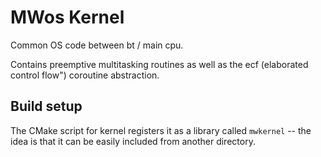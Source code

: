 # MWos Kernel

Common OS code between bt / main cpu.

Contains preemptive multitasking routines as well as the ecf (elaborated control flow") coroutine abstraction.

## Build setup

The CMake script for kernel registers it as a library called `mwkernel` -- the idea is that it can be easily included from another directory. 
